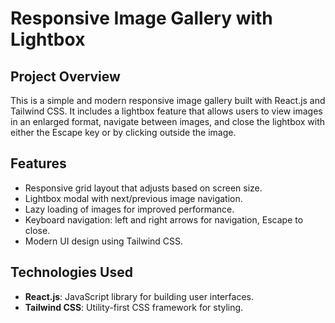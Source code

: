# Responsive Image Gallery with Lightbox

## Project Overview
This is a simple and modern responsive image gallery built with React.js and Tailwind CSS. It includes a lightbox feature that allows users to view images in an enlarged format, navigate between images, and close the lightbox with either the Escape key or by clicking outside the image.

## Features
- Responsive grid layout that adjusts based on screen size.
- Lightbox modal with next/previous image navigation.
- Lazy loading of images for improved performance.
- Keyboard navigation: left and right arrows for navigation, Escape to close.
- Modern UI design using Tailwind CSS.
  
## Technologies Used
- **React.js**: JavaScript library for building user interfaces.
- **Tailwind CSS**: Utility-first CSS framework for styling.
